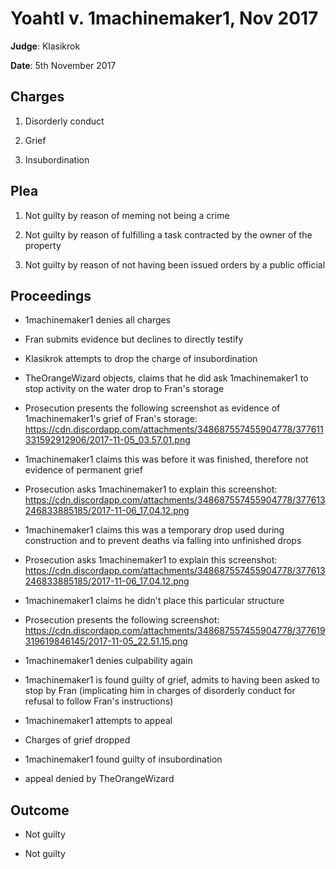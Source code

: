 # Yoahtl v. 1machinemaker1, Nov 2017

**Judge**: Klasikrok

**Date**: 5th November 2017

## Charges

1. Disorderly conduct

1. Grief

1. Insubordination

## Plea

1. Not guilty by reason of meming not being a crime

1. Not guilty by reason of fulfilling a task contracted by the owner of the property

1. Not guilty by reason of not having been issued orders by a public official

## Proceedings

- 1machinemaker1 denies all charges

- Fran submits evidence but declines to directly testify

- Klasikrok attempts to drop the charge of insubordination

- TheOrangeWizard objects, claims that he did ask 1machinemaker1 to stop activity on the water drop to Fran's storage

- Prosecution presents the following screenshot as evidence of 1machinemaker1's grief of Fran's storage: https://cdn.discordapp.com/attachments/348687557455904778/377611331592912906/2017-11-05_03.57.01.png

- 1machinemaker1 claims this was before it was finished, therefore not evidence of permanent grief

- Prosecution asks 1machinemaker1 to explain this screenshot: https://cdn.discordapp.com/attachments/348687557455904778/377613246833885185/2017-11-06_17.04.12.png

- 1machinemaker1 claims this was a temporary drop used during construction and to prevent deaths via falling into unfinished drops

- Prosecution asks 1machinemaker1 to explain this screenshot: https://cdn.discordapp.com/attachments/348687557455904778/377613246833885185/2017-11-06_17.04.12.png

- 1machinemaker1 claims he didn't place this particular structure

- Prosecution presents the following screenshot: https://cdn.discordapp.com/attachments/348687557455904778/377619319619846145/2017-11-05_22.51.15.png

- 1machinemaker1 denies culpability again

- 1machinemaker1 is found guilty of grief, admits to having been asked to stop by Fran (implicating him in charges of disorderly conduct for refusal to follow Fran's instructions)

- 1machinemaker1 attempts to appeal

- Charges of grief dropped

- 1machinemaker1 found guilty of insubordination

- appeal denied by TheOrangeWizard

## Outcome

- Not guilty

- Not guilty

